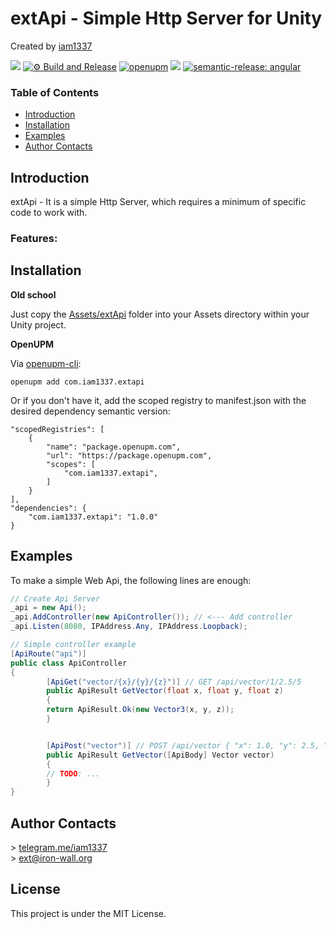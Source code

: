 # extApi - Simple Http Server for Unity

Created by [iam1337](https://github.com/iam1337)

![](https://img.shields.io/badge/unity-2022.1%20or%20later-green.svg)
[![⚙ Build and Release](https://github.com/Iam1337/extApi/actions/workflows/ci.yml/badge.svg)](https://github.com/Iam1337/extApi/actions/workflows/ci.yml)
[![openupm](https://img.shields.io/npm/v/com.iam1337.extapi?label=openupm&registry_uri=https://package.openupm.com)](https://openupm.com/packages/com.iam1337.extapi/)
[![](https://img.shields.io/github/license/iam1337/extApi.svg)](https://github.com/Iam1337/extApi/blob/master/LICENSE)
[![semantic-release: angular](https://img.shields.io/badge/semantic--release-angular-e10079?logo=semantic-release)](https://github.com/semantic-release/semantic-release)

### Table of Contents
- [Introduction](#introduction)
- [Installation](#installation)
- [Examples](#examples)
- [Author Contacts](#author-contacts)

## Introduction
extApi - It is a simple Http Server, which requires a minimum of specific code to work with. 

### Features:

## Installation
**Old school**

Just copy the [Assets/extApi](Assets/extApi) folder into your Assets directory within your Unity project.

**OpenUPM**

Via [openupm-cli](https://github.com/openupm/openupm-cli):<br>
```
openupm add com.iam1337.extapi
```

Or if you don't have it, add the scoped registry to manifest.json with the desired dependency semantic version:
```
"scopedRegistries": [
	{
		"name": "package.openupm.com",
		"url": "https://package.openupm.com",
		"scopes": [
			"com.iam1337.extapi",
		]
	}
],
"dependencies": {
	"com.iam1337.extapi": "1.0.0"
}
```

## Examples

To make a simple Web Api, the following lines are enough:
```csharp
// Create Api Server
_api = new Api();
_api.AddController(new ApiController()); // <--- Add controller
_api.Listen(8080, IPAddress.Any, IPAddress.Loopback);

// Simple controller example
[ApiRoute("api")]
public class ApiController
{
        [ApiGet("vector/{x}/{y}/{z}")] // GET /api/vector/1/2.5/5
        public ApiResult GetVector(float x, float y, float z)
        {
		return ApiResult.Ok(new Vector3(x, y, z));
        }


        [ApiPost("vector")] // POST /api/vector { "x": 1.0, "y": 2.5, "z": 5.0 }
        public ApiResult GetVector([ApiBody] Vector vector)
        {
		// TODO: ...
        }
}
```

## Author Contacts
\> [telegram.me/iam1337](http://telegram.me/iam1337) <br>
\> [ext@iron-wall.org](mailto:ext@iron-wall.org)

## License
This project is under the MIT License.

